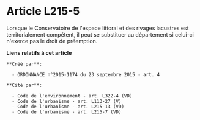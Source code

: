 # Article L215-5

Lorsque le Conservatoire de l'espace littoral et des rivages lacustres est territorialement compétent, il peut se substituer
au département si celui-ci n'exerce pas le droit de préemption.

**Liens relatifs à cet article**

	**Créé par**:

	  - ORDONNANCE n°2015-1174 du 23 septembre 2015 - art. 4

	**Cité par**:

	  - Code de l'environnement - art. L322-4 (VD)
	  - Code de l'urbanisme - art. L113-27 (V)
	  - Code de l'urbanisme - art. L215-13 (VD)
	  - Code de l'urbanisme - art. L215-7 (VD)
